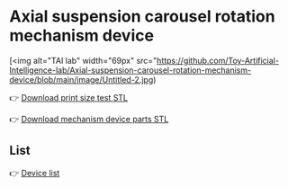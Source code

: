 # Axial suspension carousel rotation mechanism device

 [<img alt="TAI lab" width="69px" src="https://github.com/Toy-Artificial-Intelligence-lab/Axial-suspension-carousel-rotation-mechanism-device/blob/main/image/Untitled-2.jpg) 
 
👉 [Download print size test STL](https://github.com/Toy-Artificial-Intelligence-lab/Axial-suspension-carousel-rotation-mechanism-device/blob/main/stl/ascrm-print-size-test.zip)

👉 [Download mechanism device parts STL](https://github.com/Toy-Artificial-Intelligence-lab/Axial-suspension-carousel-rotation-mechanism-device/blob/main/stl/ascrm-mechanism-device-parts.zip)

## List

👉  [Device list](https://github.com/Toy-Artificial-Intelligence-lab/Axial-suspension-carousel-rotation-mechanism-device/blob/main/mdmu/device.md)

 
